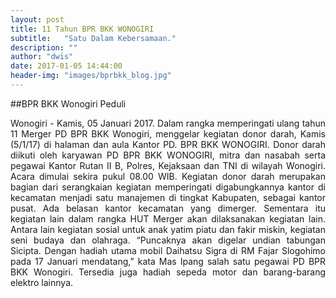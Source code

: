 ```yaml
---
layout: post
title: 11 Tahun BPR BKK WONOGIRI
subtitle:   "Satu Dalam Kebersamaan."
description: ""
author: "dwis"
date: 2017-01-05 14:44:00
header-img: "images/bprbkk_blog.jpg"
---
```

##BPR BKK Wonogiri Peduli
<div style="text-align: justify;">Wonogiri - Kamis, 05 Januari 2017. Dalam rangka memperingati ulang tahun 11 Merger PD BPR BKK Wonogiri, menggelar kegiatan donor darah, Kamis (5/1/17) di halaman dan aula Kantor PD. BPR BKK WONOGIRI.
Donor darah diikuti oleh karyawan PD BPR BKK WONOGIRI, mitra dan nasabah serta pegawai Kantor Rutan II B, Polres, Kejaksaan dan TNI di wilayah Wonogiri.
Acara dimulai sekira pukul 08.00 WIB. Kegiatan donor darah merupakan bagian dari serangkaian kegiatan memperingati digabungkannya kantor di kecamatan menjadi satu manajemen di tingkat Kabupaten, sebagai kantor pusat.
Ada belasan kantor kecamatan yang dimerger. Sementara itu kegiatan lain dalam rangka HUT Merger akan dilaksanakan kegiatan lain. Antara lain kegiatan sosial untuk anak yatim piatu dan fakir miskin, kegiatan seni budaya dan olahraga.
“Puncaknya akan digelar undian tabungan Sicipta. Dengan hadiah utama mobil Daihatsu Sigra di RM Fajar Slogohimo pada 17 Januari mendatang,” kata Mas Ipang salah satu pegawai PD BPR BKK Wonogiri. Tersedia juga hadiah sepeda motor dan barang-barang elektro lainnya.</div>
